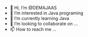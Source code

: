 - 👋 Hi, I’m @DEMAJAAS
- 👀 I’m interested in Java programing
- 🌱 I’m currently learning Java
- 💞️ I’m looking to collaborate on ...
- 📫 How to reach me ...

<!---
DEMAJAAS/DEMAJAAS is a ✨ special ✨ repository because its `README.md` (this file) appears on your GitHub profile.
You can click the Preview link to take a look at your changes.
--->
